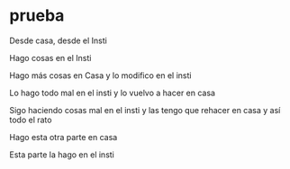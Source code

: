 # prueba
Desde casa, desde el Insti

Hago cosas en el Insti

Hago más cosas en Casa y lo modifico en el insti

Lo hago todo mal en el insti y lo vuelvo a hacer en casa

Sigo haciendo cosas mal en el insti y las tengo que rehacer en casa y así todo el rato 

Hago esta otra parte en casa

Esta parte la hago en el insti
